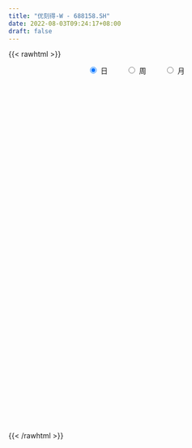 ```yaml
---
title: "优刻得-W - 688158.SH"
date: 2022-08-03T09:24:17+08:00
draft: false
---
```

{{< rawhtml >}}
    <div style="text-align: center">
        <label style="padding: 1rem;"><input style="margin-right: .5rem" type="radio" name="period" value="D" checked onclick="period_change(this)">日</label>
        <label style="padding: 1rem;"><input style="margin-right: .5rem" type="radio" name="period" value="W" onclick="period_change(this)">周</label>
        <label style="padding: 1rem;"><input style="margin-right: .5rem" type="radio" name="period" value="M" onclick="period_change(this)">月</label>
    </div>
    <div id="chart" style="height: 700px;"></div> 
    <script type="text/javascript">
        const D_v = [55345.28,44336.53,52749.94,43155.71,56198.04,32197.75,31430.84,27615.89,31956.84,15362.29,12136.3,24385.02,32187.01,29610.8,34793.42,24853.62,22930.01,25188.87,23190.37,13738.17,29276.26,20360.59,13224.72,13205.59,13525.63,13635.58,15578.7,22318.37,15537.45,21654.95,27422.57,21657.46,13973.84,8302.7,24137.06,21706.54,15773.67,14174.06,10434.82,17960.53,13231.38,20709.58,14335.96,8512.65,14158.07,8446.59,8144.56,16989.14,12775.78,6825.76,6936.76,28981.09,34217.67,16972.37,17970.43,13498.11,10108.17,13152.58,14907.92,11667.71,13610.18,14806.23,9515.02,8487.34,5488.81,23160.22,26868.82,14414.89,12689.16,27767.02,45262.67,36866.06,16501.16,12339.12,8779.3,9091.55,9432.54,7431.53,11864.89,9498.77,13259.29,5431.74,8482.38,15528.91,8167.81,6574.97,5262.39,7195.39,7292.76,4352.76,4440.51,3717.39,3323.95,5206.79,5841.08,6629.62,10040.28,8627.77,8747.58,7169.63,20066.13,21338.22,34044.32,17083.51,14507.53,12313.14,7908.82,6830.61,8081.53,9357.26,10366.91,23233.58,12383.31,11196.93,14754.83,11624.63,9256.54,13456.25,33282.2,18530.82,14638.46,12243.52,15378.71,11659.11,12690.47,18023.75,9772.69,8164.66,11039.79,28532.42,31022.84,37672.47,31513.79,21872.24,17950.72,16534.8,11136.6,12216.78,11788.68,12025.83,12745.2,14695.08,9988.24,12330.45,7620.12,12253.43,26153.78,31589.82,18440.1,14045.04,19704.37,13973.01,9311.47,8196.18,7013.47,10286.79,6786.23,23177.5,13272.05,9265.3,9224.96,5329.3,8910.42,4348.45,3393.75,9077.09,4071.89,5039.41,3487.32,5208.41,3434.77,4430.23,3631.21,3725.22,3727.97,3712.92,5675.2,4412.99,4815.71,5613.23,3265.91,4343.75,3636.63,3399.97,3475.51,7479.81,10770.2,8549.45,8856.8,7852.19,9325.6,10667.12,5232.98,5610.96,3446.76,3145.42,3520.53,3496.55,6970.41,5251.23,6589.44,3834.32,8730.9,5006.28,3663.85,5055.22,4377.82,8150.63,8345.1,5853.13,6853.87,11324.43,11625.11,18159.64,46505.58,32854.56,17547.34,16378.08,16855.27,27231.51,17969.91,36626.52,29734.36,18363.63,29144.7,27036.08,21826.19,14657.33,14477.86,17746.77,14841.65,12965.49,13317.32,12069.56,8048.45,9596.47,10128.71,11881.77,10991.67,13879.73,24946.42,12189.7,12945.68,13157.27,10121.46,9516.53,15869.66,8973.87,9661.01,9530.59,9135.83,9182.25,12606.76,26557.6,17920.41,9511.12,12927.5,17963.73,21828.47,19520.06,31715.97,42161.52,41360.62,16653.39,11675.2,11776.96,11817.83,7046.13,19050.52,8965.49,6920.14,10715.27,7528.39,9909.78,7188.65,11015.37,6452.08,12114.48,8842.92,6290.81,8176.19,22005.52,7892.21,8220.23,6577.76,6772.63,6647.36,5514.26,12430.69,8860.03,12545.62,6444.02,5348.41,3773.18,4147.52,6226.48,11178.28,6533.33,6293.8,5884.67,8628.56,7338.58,5875.89,3550.31,4591.23,3202.08,2362.15,10420.47,5504.16,7042.14,3054.83,5656.85,4243.58,4104.65,26303.61,9425.85,11333.31,7902.35,9377.12,27746.71,32320.88,44636.18,28599.45,23412.59,25773.1,34765.91,24031.5,18597.19,34486.4,21592.09,47445.18,23662.55,24489.04,36823.92,46488.91,31209.8,51190.93,40245.06,30410.27,19856.41,29266.29,17955.29,18060.83,46917.67,36464.67,28643.41,40875.86,26666.24,26498.1,22335.45,29743.0,24976.84,44598.04,61952.09,32158.55,19555.87,15248.06,22489.55,20021.72,19839.1,24923.18,24943.23,19694.17,22353.52,25858.88,21178.87,20671.81,29089.66,25740.16,111733.42,83444.66,72664.77,67804.15,80568.97,81507.85,112981.07,53852.05,52362.81,32141.14,31369.76,31732.53,35491.66,27915.64,27137.72,20047.29,18133.25,21208.45,27575.78,109555.48,172441.54,118367.94,79590.76,92939.86,92522.39,50096.72,61243.61,39630.24,48733.27,30012.05,58708.51,56589.91,80016.19,66957.59,85342.82,56380.98,76384.13,70855.71,50604.93,28907.12,33338.79,22429.04,23995.67,24612.9,25373.04,27972.94,33136.89,22379.67,27676.95,20213.97,28703.95,33325.91,27826.42,30701.16,24956.44,25772.73,20427.12,23356.62,23628.38,25475.01,25250.5,32162.48,26513.95,46194.34,45542.36,53708.39,31192.07,43403.03,36356.22,38267.44,38682.78,55917.41,58477.21,45674.68,41756.09,44546.45,25428.05,80440.15,52848.0,36500.67,42202.69,45074.61,34252.35,30680.24,31728.3,24758.3,51387.48,85744.21,181683.12,178473.45,101637.92,90032.79,74085.26,61380.08,44208.29,69514.1,63548.29,72991.92,61443.85,43526.89,47595.07,69463.57,52089.5,48569.89,37627.68,46400.61,53636.53,44894.49,33242.57,26865.04,43945.11,33452.54,29700.51,48297.52,31423.92,29198.87,19203.71,24688.77,30566.22,35607.62,101392.02,49442.51,60332.35,49317.46,37868.62,39006.88,32380.45,59276.44,42574.63,44994.98,65527.63]
const D_histogram = [0.0,-0.3484444444,-1.1604320355,-1.8335665636,-2.1919426804,-2.1907674433,-2.0320529258,-1.9333613801,-2.0562148176,-1.9558044978,-1.6798867129,-1.164200653,-0.8327659963,-0.4638142272,0.0041805718,0.2257224303,0.4172341034,0.4934174492,0.3939177765,0.374330912,0.5071137095,0.4981769378,0.4820709064,0.4982311345,0.5402906333,0.5734490274,0.4811968326,0.4621359579,0.5016594187,0.6506301575,0.7217001427,0.5688179522,0.5075611158,0.4566480252,0.5255272611,0.6659578132,0.675153611,0.6619762704,0.6224707008,0.417143808,0.2261861706,-0.1721848348,-0.5497329532,-0.6366380319,-0.4868655249,-0.3326977268,-0.2877594594,-0.0864313155,0.1132172845,0.2296134408,0.2725255012,0.5441153297,0.7208349698,0.8080396503,0.859528408,0.8795057157,0.8032901289,0.8342349348,0.8401156782,0.798069379,0.6682944387,0.4358440635,0.2740370386,0.1031005456,-0.0054819074,0.122813678,0.2528137613,0.245664947,0.1593886363,0.2682688043,-0.0403655144,-0.6065440587,-0.9214542532,-1.1074910916,-1.0422082461,-0.9066037691,-0.7383470996,-0.5925000103,-0.3317004826,-0.2338519932,-0.3461190566,-0.3453684916,-0.2755855543,-0.0902596419,0.0609741494,0.173838289,0.2276223882,0.2053001221,0.1404453467,0.1005131342,0.0946587165,0.0489897952,0.0610585533,0.0887608655,0.1054621825,0.0611837476,-0.0370028618,-0.1292850908,-0.2312414372,-0.3384949799,-0.5262759358,-0.7413612808,-0.9471939369,-1.0704605886,-1.0303283917,-1.0043227562,-0.8598866049,-0.7151171273,-0.5365309342,-0.401047544,-0.343440715,-0.1728710841,-0.0287526439,0.0989554284,0.2834860824,0.320366637,0.3966947203,0.545172843,0.8249355039,0.9674987833,0.9454665432,0.973069647,0.8124146962,0.6162764044,0.3742281082,0.2907385162,0.302686339,0.2729425443,0.2907565158,0.3820927844,0.3377157874,0.1894112853,0.0247911783,-0.1599892024,-0.2075938277,-0.1483817396,-0.0849734126,0.0270743393,0.1362313086,0.2132929919,0.2006181158,0.120418112,0.0624512065,0.1955381805,0.3114018572,0.4524446263,0.7010379871,0.7675634902,0.8474763188,0.8926450862,0.9078055491,0.6964388783,0.5676477808,0.3965155554,0.3058294051,0.1802774375,0.0658464229,-0.2227513634,-0.5378684926,-0.7325235292,-0.7485422927,-0.7323742779,-0.619267519,-0.5303294971,-0.4376573387,-0.3516106271,-0.3366054235,-0.2844604569,-0.2181421316,-0.2327115687,-0.2232954242,-0.1950011963,-0.1508079214,-0.149038349,-0.1270253122,-0.1033993337,-0.0287111084,0.0103144384,0.0568268487,0.0997205131,0.0983032261,0.0715156432,0.0377258209,0.0114432903,-0.0183547727,0.0795210988,0.2361540435,0.3576860955,0.4602422644,0.5770265767,0.7035879232,0.5868083818,0.4378017793,0.3730502384,0.2494186454,0.1618032202,0.1201314936,0.0753437221,-0.0502694335,-0.133050928,-0.2143378763,-0.2727075872,-0.2932483495,-0.2742936207,-0.2207415244,-0.2160935437,-0.2169599601,-0.0931074516,-0.0224465007,0.0182419517,0.0615822253,0.1245939345,0.2065589918,0.3434993549,0.5873458865,0.6683739115,0.6262632291,0.5479568498,0.5078938283,0.5093361721,0.4500411151,0.4728223202,0.4235218888,0.2081312877,0.1387715831,0.1234175724,0.0550066739,-0.0527710626,-0.2171054292,-0.3624683482,-0.5289755099,-0.5903112219,-0.5537251534,-0.5393824233,-0.467666288,-0.4698968613,-0.4655955709,-0.4499827627,-0.4334547283,-0.4124024837,-0.2584901625,-0.1302529915,-0.0360212181,0.0556514807,0.0354885805,0.0272538135,0.0887680663,0.1044188082,0.1489770112,0.1604770631,0.1573082378,0.0873169249,0.0771918208,0.1240898348,0.036785258,0.0038750004,0.0137943694,0.0787250376,0.0749969635,0.0531483074,0.127541727,0.2159476376,0.0578444917,-0.0379258056,-0.1150472687,-0.1506478877,-0.1803506281,-0.1807760346,-0.2811175044,-0.3137391932,-0.3110629269,-0.3578078653,-0.3486619543,-0.3507564089,-0.2881492605,-0.192080857,-0.0987831596,-0.0393293551,-0.0615511716,-0.047506647,-0.0298661648,0.1097869064,0.206024945,0.2242262113,0.2405517677,0.2357904643,0.192635618,0.163615704,0.090358636,0.0447011955,-0.0400780284,-0.0727284551,-0.0816772125,-0.0802203681,-0.0772404391,-0.102003985,-0.1496459129,-0.2215525582,-0.2622737719,-0.2245565689,-0.1385028974,-0.0774023945,-0.0196523886,0.0106788494,0.0126375325,0.0324192586,0.0590703588,0.1414639825,0.190974818,0.1791922271,0.1604720069,0.1061101798,0.0498857202,-0.0021198155,-0.0672570863,-0.1121682895,-0.194122696,-0.249245893,-0.2815413704,-0.3533537474,-0.4440883101,-0.4566749933,-0.4224084899,-0.3442926299,-0.2649774515,-0.2101624649,-0.1603346804,-0.0992868047,-0.1094851722,-0.0908030139,0.0000916982,0.0695796462,0.1301452863,0.2058977305,0.2650306128,0.2475014632,0.2843851006,0.3361993536,0.3128409391,0.2952076962,0.2105767988,0.1727871067,0.1684964626,0.2054649103,0.246742215,0.2694869055,0.2922108923,0.263286888,0.2188614995,0.1486812205,0.0625074834,0.0147184472,-0.0001584019,-0.086161912,-0.1571582181,-0.1527652264,-0.1290815604,-0.1153140366,-0.0769499956,-0.0396831187,0.0192836439,0.0580839094,0.0680379601,0.0534912924,0.0874081791,0.0967552218,0.111051679,0.0763936493,0.0299253793,0.0958469185,0.1155807773,0.156759487,0.1373876877,0.161814803,0.1590762499,-0.0574666298,-0.2216750069,-0.4173581283,-0.492009876,-0.5234191671,-0.4795748777,-0.3744522046,-0.2847182808,-0.2463372186,-0.1994740234,-0.1614217522,-0.1043536053,-0.0457785593,0.177976999,0.5097218133,0.6136311696,0.6355387088,0.5153837709,0.3438578896,0.214712015,0.1554240206,0.1062992557,0.0282251083,-0.0397147939,-0.1327504226,-0.2325068602,-0.3300782666,-0.3751024269,-0.3775940498,-0.4111481247,-0.4818971455,-0.4320296089,-0.3458438283,-0.2604077048,-0.1882611058,-0.132902495,-0.0785399922,-0.0517233064,-0.042183339,-0.0317506843,-0.0442074002,-0.0198410165,0.0129715587,0.0276303834,0.0728372085,0.0548830216,0.0236839001,-0.0289134233,-0.02700557,-0.0547910532,-0.0440849363,-0.0409844391,-0.0044295201,0.0186408002,0.0447708977,0.0260364382,-0.0013883851,-0.0966370048,-0.1819578497,-0.1821402891,-0.1827799413,-0.0919967823,-0.0384438063,0.0088377738,0.0535189026,0.1202711221,0.1626221513,0.1902791106,0.1998226605,0.2072681776,0.205516033,0.2486765409,0.2692948521,0.279194941,0.2971761509,0.242021325,0.2065454275,0.1847928475,0.1602355467,0.151435019,0.1794301373,0.2541386113,0.4072373744,0.5264872953,0.5258109097,0.4768838382,0.3743032061,0.2930338495,0.2223326116,0.1474149146,0.1021636924,0.0955150799,0.0787311298,0.0722493608,0.0475110245,-0.023219529,-0.0449878888,-0.0584365597,-0.0626415374,-0.0466496566,-0.055745018,-0.072302609,-0.0937809658,-0.1067930603,-0.1378238593,-0.1494896704,-0.1646582164,-0.1502192806,-0.1540135499,-0.1674097557,-0.1595752153,-0.139757003,-0.1373987385,-0.1094184274,-0.0232000898,0.0369798105,0.1031273739,0.1163440792,0.1241446837,0.1495567153,0.1588071721,0.1889898209,0.1919887934,0.1875655981,0.1246878655]
const D_fast = [0.0,-0.4355555556,-1.5376511554,-2.6691773245,-3.5755391114,-4.1220557352,-4.4713544491,-4.8560032484,-5.4929103903,-5.881451195,-6.0255050882,-5.8008691916,-5.6776260339,-5.4246278217,-4.9555878797,-4.6776154137,-4.3817952148,-4.1822575066,-4.1832777352,-4.1092818717,-3.8497206468,-3.7341131841,-3.6297014889,-3.4889834772,-3.3118513201,-3.1353306691,-3.1072836558,-3.010810541,-2.8458722255,-2.5342439473,-2.2827489265,-2.2934266289,-2.2277931864,-2.1645442706,-1.9642832195,-1.6573632141,-1.4793790136,-1.3270622866,-1.210950181,-1.3119911218,-1.4464022165,-1.8878194306,-2.4028007873,-2.648865374,-2.6208092481,-2.5498158818,-2.5768174793,-2.3970971642,-2.1691442431,-1.9953447266,-1.8843012909,-1.47668263,-1.1197542474,-0.8305396543,-0.5641687947,-0.324315058,-0.1997081126,0.039795427,0.25570509,0.4131761355,0.4504748049,0.3269854455,0.2336876802,0.0885263236,-0.0214266062,0.1375723988,0.3307759223,0.3850433448,0.3386141932,0.5145615622,0.1958358649,-0.5219786941,-1.0672524518,-1.5301620631,-1.7254312792,-1.8164777445,-1.8328078498,-1.8350857631,-1.657211356,-1.6178258649,-1.8166226925,-1.9022142504,-1.9013277017,-1.7385666997,-1.5720893711,-1.4157656593,-1.305075963,-1.2760731986,-1.3058166373,-1.3206205663,-1.3028103048,-1.3362317774,-1.3088983809,-1.2590058523,-1.2159389897,-1.2449214878,-1.3523588126,-1.4769623142,-1.6367290199,-1.8286063076,-2.1479562475,-2.5483819126,-2.991013053,-3.3818948518,-3.5993447529,-3.8244198064,-3.8949553063,-3.9289651105,-3.884511651,-3.8492901468,-3.8775434965,-3.7501916367,-3.6132613574,-3.4608144281,-3.2054122534,-3.0884400397,-2.9129382763,-2.6281669428,-2.1421704059,-1.7577324307,-1.543398035,-1.2725275195,-1.2300787962,-1.2721479869,-1.4206392561,-1.4314442191,-1.3438248115,-1.3053329701,-1.2148298696,-1.027970405,-0.9879184551,-1.0888701359,-1.2472924483,-1.4720701296,-1.5715732118,-1.5494565587,-1.5072915847,-1.3884752481,-1.2452604516,-1.1148755204,-1.0773958675,-1.1274913433,-1.1698454471,-0.987873928,-0.794159787,-0.5400058613,-0.1161530038,0.1422633719,0.4340452802,0.7023753191,0.9444871693,0.9072302181,0.9203510658,0.8483477293,0.8341189302,0.753636322,0.6556669131,0.311381286,-0.1382029664,-0.5159888853,-0.719143222,-0.8860687767,-0.9277788976,-0.9714232498,-0.9881654261,-0.9900213714,-1.0591675237,-1.0781376712,-1.0663548788,-1.1391022082,-1.1855099196,-1.2059659908,-1.1994746962,-1.2349647111,-1.2447080023,-1.2469318573,-1.1794214091,-1.1378172527,-1.0770981302,-1.0092743375,-0.9861158181,-0.9950244901,-1.0193828572,-1.0428045652,-1.0771913214,-0.9594351752,-0.7437637197,-0.5328101437,-0.3151934088,-0.0541524522,0.248305875,0.2782284291,0.2386722714,0.2671832901,0.2059063584,0.1587417383,0.1471028851,0.1211510442,-0.0170294699,-0.1330736964,-0.2679451137,-0.3944917215,-0.4883445712,-0.5379632475,-0.5395965324,-0.5889719375,-0.644078344,-0.5435026984,-0.4784533727,-0.4332044323,-0.3744686023,-0.2803084096,-0.1467036043,0.0761115976,0.4667946008,0.7149161036,0.8293712285,0.8880540617,0.9749644972,1.1037408841,1.1569561059,1.297942891,1.3545229318,1.1911651526,1.1564983439,1.1719987262,1.1173394961,0.996368994,0.7777582701,0.541778264,0.2430272249,0.0341137074,-0.0677315124,-0.1882343882,-0.2334348249,-0.3531396135,-0.4652372158,-0.5621200984,-0.6539557459,-0.7360041223,-0.6467143417,-0.5510404185,-0.4658139498,-0.3602283808,-0.3715191358,-0.3729404494,-0.28923418,-0.2474787361,-0.1656762803,-0.1140569627,-0.0778987285,-0.1260608102,-0.116887959,-0.0389674863,-0.1170757486,-0.1490172562,-0.1356492947,-0.0510373672,-0.0360162004,-0.0445777797,0.0617010716,0.2040938916,0.0604518687,-0.04479988,-0.1506831603,-0.2239457512,-0.2987361487,-0.3443555638,-0.5149764097,-0.6260328968,-0.7011223623,-0.837319267,-0.9153388445,-1.0051224013,-1.0145525681,-0.9665043789,-0.8979024713,-0.8482810056,-0.885890615,-0.8837227521,-0.8735488111,-0.7064490133,-0.5587047385,-0.4844469194,-0.407983421,-0.3537971083,-0.3487930502,-0.3369090382,-0.3875764472,-0.4220585888,-0.5168573197,-0.5676898603,-0.5970579208,-0.6156561684,-0.6319863492,-0.6822508914,-0.7673042975,-0.8945990823,-1.000888739,-1.0193106782,-0.967882731,-0.9261328268,-0.873295918,-0.8402949676,-0.8351769015,-0.8072903607,-0.7658716709,-0.6481120515,-0.5508575115,-0.5178420456,-0.4964442641,-0.5242785462,-0.5680315758,-0.6205670654,-0.7025186078,-0.7754718834,-0.9059569638,-1.0233916341,-1.1260724541,-1.2862232679,-1.4879799082,-1.6147353397,-1.6860709587,-1.6940282562,-1.6809574408,-1.6786830704,-1.668938956,-1.6327127814,-1.670282442,-1.6743010372,-1.5833834005,-1.4965005409,-1.4033985793,-1.2761717024,-1.150781167,-1.1064349507,-0.9984550383,-0.8625909468,-0.8077391265,-0.7515704454,-0.7835571431,-0.7781500585,-0.740316587,-0.6519819117,-0.5490190532,-0.4589026364,-0.3631259265,-0.3262282087,-0.3159382223,-0.3489481963,-0.4194950626,-0.463604487,-0.4785209364,-0.5860649247,-0.6963507852,-0.7301491001,-0.7387358242,-0.7537968096,-0.7346702675,-0.7073241702,-0.6435364966,-0.5902152538,-0.5632517131,-0.5644255577,-0.5086566262,-0.4751207781,-0.4330614011,-0.4486210185,-0.4876079436,-0.3977246748,-0.3490956217,-0.2687270402,-0.2537519176,-0.1888711016,-0.1518405922,-0.3827501294,-0.6023772582,-0.9023999117,-1.1000541284,-1.2623182113,-1.3383676413,-1.3268580194,-1.3083036658,-1.3315069082,-1.3345122189,-1.3368153857,-1.3058356402,-1.258705234,-0.9904554259,-0.5312801583,-0.2739630095,-0.0931707931,-0.0844797884,-0.1700411973,-0.2455090681,-0.2659410573,-0.2884910083,-0.3595088787,-0.4373774793,-0.5636007137,-0.7214838664,-0.9015748394,-1.0403746064,-1.1372647417,-1.2736058478,-1.4648291549,-1.5229690206,-1.5232441971,-1.5029099998,-1.4778286772,-1.4556956902,-1.4209681854,-1.4070823262,-1.4080881936,-1.4055932099,-1.4291017759,-1.4096956464,-1.3736401814,-1.3520737609,-1.2886576336,-1.2928910651,-1.3181692116,-1.3779948909,-1.38283843,-1.4243216766,-1.4246367937,-1.4317824063,-1.3963348674,-1.3686043469,-1.331281525,-1.343506875,-1.3712787946,-1.4906866655,-1.6214969728,-1.6672144844,-1.713549122,-1.6457651585,-1.6018231341,-1.5523321106,-1.4942712561,-1.3974512561,-1.3144446891,-1.2392179521,-1.1797187371,-1.1204561756,-1.070829312,-0.9654996689,-0.8775576446,-0.7978588205,-0.7055835729,-0.7002330675,-0.6840726081,-0.6596269763,-0.6441253904,-0.6150671634,-0.5422145107,-0.4039713838,-0.1490632772,0.1018084676,0.2325848093,0.3028786975,0.2938738668,0.2858629726,0.2707448876,0.2326809192,0.2129706201,0.2302007776,0.23309961,0.2446801812,0.231819601,0.1552841652,0.1222688333,0.0942110224,0.0743456604,0.0786751271,0.0556435112,0.0210102678,-0.0239133304,-0.06362369,-0.1291104538,-0.1781486825,-0.2344817826,-0.2575976669,-0.2998953237,-0.3551439685,-0.3872032318,-0.4023242703,-0.4343156905,-0.4336899862,-0.353271671,-0.2838468182,-0.1919174113,-0.1496146861,-0.1107779107,-0.0479767002,0.0009755496,0.0784056535,0.1294018244,0.1718700287,0.1401642625]
const D_slow = [0.0,-0.0871111111,-0.37721912,-0.8356107609,-1.383596431,-1.9312882918,-2.4393015233,-2.9226418683,-3.4366955727,-3.9256466972,-4.3456183754,-4.6366685386,-4.8448600377,-4.9608135945,-4.9597684515,-4.9033378439,-4.7990293181,-4.6756749558,-4.5771955117,-4.4836127837,-4.3568343563,-4.2322901219,-4.1117723953,-3.9872146117,-3.8521419533,-3.7087796965,-3.5884804884,-3.4729464989,-3.3475316442,-3.1848741048,-3.0044490691,-2.8622445811,-2.7353543022,-2.6211922959,-2.4898104806,-2.3233210273,-2.1545326245,-1.989038557,-1.8334208818,-1.7291349298,-1.6725883871,-1.7156345958,-1.8530678341,-2.0122273421,-2.1339437233,-2.217118155,-2.2890580198,-2.3106658487,-2.2823615276,-2.2249581674,-2.1568267921,-2.0207979597,-1.8405892172,-1.6385793046,-1.4236972026,-1.2038207737,-1.0029982415,-0.7944395078,-0.5844105882,-0.3848932435,-0.2178196338,-0.108858618,-0.0403493583,-0.0145742219,-0.0159446988,0.0147587207,0.077962161,0.1393783978,0.1792255569,0.2462927579,0.2362013793,0.0845653647,-0.1457981986,-0.4226709715,-0.6832230331,-0.9098739753,-1.0944607502,-1.2425857528,-1.3255108734,-1.3839738717,-1.4705036359,-1.5568457588,-1.6257421474,-1.6483070578,-1.6330635205,-1.5896039483,-1.5326983512,-1.4813733207,-1.446261984,-1.4211337005,-1.3974690213,-1.3852215726,-1.3699569342,-1.3477667178,-1.3214011722,-1.3061052353,-1.3153559508,-1.3476772235,-1.4054875828,-1.4901113277,-1.6216803117,-1.8070206319,-2.0438191161,-2.3114342632,-2.5690163612,-2.8200970502,-3.0350687014,-3.2138479833,-3.3479807168,-3.4482426028,-3.5341027815,-3.5773205526,-3.5845087135,-3.5597698564,-3.4888983358,-3.4088066766,-3.3096329965,-3.1733397858,-2.9671059098,-2.725231214,-2.4888645782,-2.2455971665,-2.0424934924,-1.8884243913,-1.7948673643,-1.7221827352,-1.6465111505,-1.5782755144,-1.5055863855,-1.4100631894,-1.3256342425,-1.2782814212,-1.2720836266,-1.3120809272,-1.3639793841,-1.401074819,-1.4223181722,-1.4155495874,-1.3814917602,-1.3281685122,-1.2780139833,-1.2479094553,-1.2322966536,-1.1834121085,-1.1055616442,-0.9924504876,-0.8171909909,-0.6253001183,-0.4134310386,-0.1902697671,0.0366816202,0.2107913398,0.352703285,0.4518321738,0.5282895251,0.5733588845,0.5898204902,0.5341326494,0.3996655262,0.2165346439,0.0293990707,-0.1536944988,-0.3085113785,-0.4410937528,-0.5505080875,-0.6384107442,-0.7225621001,-0.7936772143,-0.8482127472,-0.9063906394,-0.9622144955,-1.0109647945,-1.0486667749,-1.0859263621,-1.1176826902,-1.1435325236,-1.1507103007,-1.1481316911,-1.1339249789,-1.1089948506,-1.0844190441,-1.0665401333,-1.0571086781,-1.0542478555,-1.0588365487,-1.038956274,-0.9799177631,-0.8904962392,-0.7754356732,-0.631179029,-0.4552820482,-0.3085799527,-0.1991295079,-0.1058669483,-0.043512287,-0.0030614819,0.0269713915,0.045807322,0.0332399636,-0.0000227684,-0.0536072374,-0.1217841342,-0.1950962216,-0.2636696268,-0.3188550079,-0.3728783938,-0.4271183839,-0.4503952468,-0.456006872,-0.451446384,-0.4360508277,-0.4049023441,-0.3532625961,-0.2673877574,-0.1205512858,0.0465421921,0.2031079994,0.3400972118,0.4670706689,0.594404712,0.7069149907,0.8251205708,0.931001043,0.9830338649,1.0177267607,1.0485811538,1.0623328223,1.0491400566,0.9948636993,0.9042466123,0.7720027348,0.6244249293,0.485993641,0.3511480351,0.2342314631,0.1167572478,0.0003583551,-0.1121373356,-0.2205010177,-0.3236016386,-0.3882241792,-0.4207874271,-0.4297927316,-0.4158798615,-0.4070077163,-0.4001942629,-0.3780022463,-0.3518975443,-0.3146532915,-0.2745340257,-0.2352069663,-0.2133777351,-0.1940797799,-0.1630573212,-0.1538610067,-0.1528922566,-0.1494436642,-0.1297624048,-0.1110131639,-0.0977260871,-0.0658406553,-0.0118537459,0.002607377,-0.0068740744,-0.0356358916,-0.0732978635,-0.1183855205,-0.1635795292,-0.2338589053,-0.3122937036,-0.3900594353,-0.4795114017,-0.5666768902,-0.6543659925,-0.7264033076,-0.7744235218,-0.7991193117,-0.8089516505,-0.8243394434,-0.8362161052,-0.8436826463,-0.8162359197,-0.7647296835,-0.7086731307,-0.6485351887,-0.5895875727,-0.5414286682,-0.5005247422,-0.4779350832,-0.4667597843,-0.4767792914,-0.4949614052,-0.5153807083,-0.5354358003,-0.5547459101,-0.5802469064,-0.6176583846,-0.6730465241,-0.7386149671,-0.7947541093,-0.8293798337,-0.8487304323,-0.8536435294,-0.8509738171,-0.847814434,-0.8397096193,-0.8249420296,-0.789576034,-0.7418323295,-0.6970342727,-0.656916271,-0.630388726,-0.617917296,-0.6184472499,-0.6352615215,-0.6633035938,-0.7118342678,-0.7741457411,-0.8445310837,-0.9328695205,-1.0438915981,-1.1580603464,-1.2636624689,-1.3497356263,-1.4159799892,-1.4685206054,-1.5086042756,-1.5334259767,-1.5607972698,-1.5834980233,-1.5834750987,-1.5660801871,-1.5335438656,-1.4820694329,-1.4158117798,-1.353936414,-1.2828401388,-1.1987903004,-1.1205800656,-1.0467781416,-0.9941339419,-0.9509371652,-0.9088130496,-0.857446822,-0.7957612682,-0.7283895419,-0.6553368188,-0.5895150968,-0.5347997219,-0.4976294168,-0.4820025459,-0.4783229341,-0.4783625346,-0.4999030126,-0.5391925671,-0.5773838737,-0.6096542638,-0.638482773,-0.6577202719,-0.6676410515,-0.6628201406,-0.6482991632,-0.6312896732,-0.6179168501,-0.5960648053,-0.5718759999,-0.5441130801,-0.5250146678,-0.517533323,-0.4935715933,-0.464676399,-0.4254865272,-0.3911396053,-0.3506859046,-0.3109168421,-0.3252834996,-0.3807022513,-0.4850417834,-0.6080442524,-0.7388990442,-0.8587927636,-0.9524058147,-1.023585385,-1.0851696896,-1.1350381955,-1.1753936335,-1.2014820348,-1.2129266747,-1.1684324249,-1.0410019716,-0.8875941792,-0.728709502,-0.5998635593,-0.5138990869,-0.4602210831,-0.421365078,-0.394790264,-0.3877339869,-0.3976626854,-0.4308502911,-0.4889770061,-0.5714965728,-0.6652721795,-0.7596706919,-0.8624577231,-0.9829320095,-1.0909394117,-1.1774003688,-1.242502295,-1.2895675714,-1.3227931952,-1.3424281932,-1.3553590198,-1.3659048546,-1.3738425256,-1.3848943757,-1.3898546298,-1.3866117401,-1.3797041443,-1.3614948422,-1.3477740867,-1.3418531117,-1.3490814675,-1.35583286,-1.3695306233,-1.3805518574,-1.3907979672,-1.3919053472,-1.3872451472,-1.3760524227,-1.3695433132,-1.3698904095,-1.3940496607,-1.4395391231,-1.4850741954,-1.5307691807,-1.5537683763,-1.5633793278,-1.5611698844,-1.5477901587,-1.5177223782,-1.4770668404,-1.4294970627,-1.3795413976,-1.3277243532,-1.276345345,-1.2141762097,-1.1468524967,-1.0770537615,-1.0027597237,-0.9422543925,-0.8906180356,-0.8444198237,-0.8043609371,-0.7665021823,-0.721644648,-0.6581099952,-0.5563006516,-0.4246788278,-0.2932261003,-0.1740051408,-0.0804293393,-0.0071708769,0.048412276,0.0852660047,0.1108069278,0.1346856977,0.1543684802,0.1724308204,0.1843085765,0.1785036942,0.1672567221,0.1526475821,0.1369871978,0.1253247836,0.1113885291,0.0933128769,0.0698676354,0.0431693703,0.0087134055,-0.0286590121,-0.0698235662,-0.1073783863,-0.1458817738,-0.1877342127,-0.2276280165,-0.2625672673,-0.2969169519,-0.3242715588,-0.3300715812,-0.3208266286,-0.2950447851,-0.2659587653,-0.2349225944,-0.1975334156,-0.1578316226,-0.1105841673,-0.062586969,-0.0156955694,0.0154763969]
const D_data = [['2020-07-14', 87.8, 84.46, 81.24, 88.68],['2020-07-15', 84.2, 79.0, 78.59, 84.69],['2020-07-16', 79.0, 69.4, 67.02, 79.69],['2020-07-17', 69.7, 65.82, 65.0, 70.48],['2020-07-20', 66.0, 65.19, 61.0, 66.5],['2020-07-21', 64.5, 66.73, 64.0, 67.78],['2020-07-22', 66.22, 67.13, 65.0, 68.35],['2020-07-23', 66.77, 65.1, 63.37, 67.66],['2020-07-24', 64.0, 60.2, 60.11, 64.38],['2020-07-27', 60.65, 60.8, 59.47, 61.36],['2020-07-28', 61.3, 61.97, 61.01, 62.27],['2020-07-29', 62.0, 65.34, 62.0, 65.67],['2020-07-30', 64.6, 63.85, 62.55, 64.6],['2020-07-31', 63.54, 65.0, 63.21, 66.5],['2020-08-03', 65.49, 67.62, 65.49, 67.69],['2020-08-04', 67.71, 65.79, 65.26, 67.88],['2020-08-05', 67.38, 66.1, 65.0, 67.49],['2020-08-06', 65.32, 65.07, 63.45, 65.98],['2020-08-07', 64.71, 62.5, 61.55, 65.0],['2020-08-10', 62.0, 62.84, 61.5, 63.39],['2020-08-11', 63.0, 64.78, 62.25, 66.46],['2020-08-12', 65.11, 63.13, 61.63, 65.11],['2020-08-13', 63.7, 62.77, 62.19, 63.95],['2020-08-14', 62.11, 62.99, 61.62, 63.09],['2020-08-17', 63.5, 63.33, 62.11, 63.89],['2020-08-18', 63.51, 63.33, 63.0, 64.48],['2020-08-19', 63.5, 61.5, 61.46, 64.0],['2020-08-20', 61.05, 61.99, 61.05, 64.18],['2020-08-21', 62.36, 62.68, 61.89, 63.29],['2020-08-24', 62.92, 64.56, 61.38, 64.98],['2020-08-25', 64.79, 64.29, 64.01, 67.6],['2020-08-26', 64.77, 61.36, 61.23, 65.01],['2020-08-27', 61.92, 61.96, 60.01, 62.6],['2020-08-28', 61.5, 61.79, 61.0, 62.35],['2020-08-31', 63.0, 63.37, 63.0, 66.38],['2020-09-01', 63.25, 64.97, 62.5, 66.2],['2020-09-02', 65.6, 63.95, 63.5, 65.6],['2020-09-03', 64.46, 63.9, 63.25, 65.75],['2020-09-04', 63.0, 63.67, 62.51, 64.5],['2020-09-07', 63.67, 61.09, 60.5, 64.35],['2020-09-08', 60.11, 60.21, 59.59, 61.29],['2020-09-09', 59.78, 55.79, 55.68, 59.78],['2020-09-10', 56.95, 53.4, 53.4, 56.95],['2020-09-11', 53.42, 55.03, 53.09, 55.03],['2020-09-14', 57.02, 57.42, 56.0, 58.48],['2020-09-15', 57.17, 57.66, 56.64, 57.9],['2020-09-16', 57.3, 56.26, 56.1, 57.55],['2020-09-17', 56.82, 58.41, 55.68, 59.2],['2020-09-18', 58.47, 59.16, 57.71, 59.75],['2020-09-21', 59.0, 58.79, 58.08, 59.49],['2020-09-22', 58.11, 58.19, 57.72, 59.2],['2020-09-23', 58.87, 61.94, 58.33, 62.47],['2020-09-24', 61.59, 62.2, 61.0, 64.36],['2020-09-25', 62.91, 62.16, 62.16, 63.6],['2020-09-28', 62.88, 62.54, 59.76, 63.95],['2020-09-29', 62.84, 62.85, 62.58, 63.98],['2020-09-30', 62.86, 62.01, 61.82, 63.48],['2020-10-09', 63.42, 63.76, 63.1, 64.98],['2020-10-12', 63.88, 64.12, 63.4, 65.0],['2020-10-13', 64.18, 64.01, 63.43, 64.63],['2020-10-14', 64.02, 62.99, 62.37, 64.3],['2020-10-15', 63.3, 61.14, 61.0, 63.3],['2020-10-16', 61.28, 61.23, 60.01, 61.8],['2020-10-19', 61.68, 60.36, 60.09, 61.78],['2020-10-20', 60.1, 60.42, 59.18, 60.43],['2020-10-21', 61.0, 63.49, 60.39, 63.5],['2020-10-22', 63.55, 64.37, 62.6, 65.39],['2020-10-23', 64.65, 63.2, 63.11, 65.48],['2020-10-26', 63.79, 62.14, 61.56, 63.79],['2020-10-27', 61.98, 64.85, 61.0, 66.38],['2020-10-28', 66.0, 59.2, 59.12, 67.99],['2020-10-29', 57.0, 53.36, 52.88, 57.0],['2020-10-30', 53.7, 53.5, 53.01, 55.18],['2020-11-02', 54.81, 52.9, 50.88, 54.81],['2020-11-03', 53.18, 54.78, 53.1, 54.88],['2020-11-04', 55.09, 55.31, 54.0, 55.89],['2020-11-05', 56.8, 55.74, 54.79, 56.8],['2020-11-06', 55.7, 55.61, 54.5, 55.97],['2020-11-09', 56.34, 57.6, 55.6, 57.95],['2020-11-10', 57.76, 56.11, 56.0, 58.63],['2020-11-11', 55.93, 53.0, 52.8, 56.54],['2020-11-12', 53.68, 53.62, 53.2, 54.36],['2020-11-13', 53.8, 54.2, 52.52, 54.35],['2020-11-16', 61.17, 55.96, 55.31, 61.17],['2020-11-17', 56.66, 56.2, 55.01, 56.85],['2020-11-18', 56.0, 56.3, 55.48, 56.93],['2020-11-19', 56.4, 55.95, 55.8, 56.82],['2020-11-20', 55.8, 55.04, 54.4, 56.2],['2020-11-23', 54.36, 54.2, 53.66, 54.68],['2020-11-24', 54.2, 54.12, 53.82, 55.24],['2020-11-25', 54.08, 54.3, 53.99, 54.72],['2020-11-26', 53.81, 53.52, 53.38, 54.56],['2020-11-27', 53.52, 54.0, 53.28, 54.08],['2020-11-30', 54.7, 54.17, 53.74, 55.28],['2020-12-01', 54.34, 54.04, 53.74, 54.68],['2020-12-02', 54.08, 53.08, 53.01, 54.44],['2020-12-03', 53.08, 51.84, 51.69, 53.25],['2020-12-04', 51.8, 51.14, 50.86, 52.09],['2020-12-07', 51.6, 50.15, 49.95, 51.76],['2020-12-08', 50.0, 49.08, 49.03, 50.36],['2020-12-09', 49.0, 46.7, 46.65, 49.48],['2020-12-10', 46.7, 44.51, 43.94, 46.86],['2020-12-11', 44.51, 42.53, 41.0, 44.6],['2020-12-14', 42.13, 41.55, 41.2, 42.7],['2020-12-15', 41.9, 42.18, 41.2, 42.8],['2020-12-16', 42.18, 40.98, 40.69, 42.55],['2020-12-17', 40.52, 41.76, 40.34, 41.76],['2020-12-18', 42.29, 41.47, 41.08, 42.5],['2020-12-21', 41.24, 41.8, 40.69, 41.95],['2020-12-22', 41.9, 41.25, 40.96, 42.5],['2020-12-23', 41.29, 40.0, 39.79, 41.38],['2020-12-24', 40.0, 41.32, 39.8, 43.3],['2020-12-25', 41.32, 41.25, 40.43, 42.27],['2020-12-28', 39.84, 41.3, 39.84, 42.66],['2020-12-29', 41.11, 42.51, 40.74, 43.53],['2020-12-30', 42.58, 41.01, 41.0, 42.58],['2020-12-31', 41.29, 41.62, 40.9, 42.38],['2021-01-04', 41.61, 43.05, 41.05, 43.25],['2021-01-05', 43.39, 45.97, 43.3, 46.87],['2021-01-06', 45.51, 45.71, 45.01, 47.3],['2021-01-07', 45.71, 44.37, 43.61, 46.19],['2021-01-08', 44.01, 45.44, 43.1, 46.18],['2021-01-11', 45.38, 43.13, 42.6, 45.66],['2021-01-12', 43.13, 42.01, 41.66, 43.13],['2021-01-13', 41.69, 40.38, 39.9, 42.01],['2021-01-14', 39.0, 41.5, 39.0, 43.87],['2021-01-15', 41.51, 42.5, 41.51, 42.78],['2021-01-18', 42.18, 41.93, 41.32, 42.77],['2021-01-19', 42.48, 42.5, 42.02, 43.3],['2021-01-20', 43.0, 43.78, 42.18, 45.0],['2021-01-21', 44.0, 42.3, 42.01, 44.7],['2021-01-22', 42.27, 40.5, 40.0, 42.27],['2021-01-25', 40.5, 39.35, 39.1, 40.9],['2021-01-26', 39.71, 37.91, 37.66, 39.82],['2021-01-27', 38.01, 38.66, 37.37, 38.68],['2021-01-28', 38.64, 39.69, 38.05, 40.8],['2021-01-29', 39.76, 39.78, 39.51, 40.63],['2021-02-01', 39.78, 40.64, 39.0, 40.78],['2021-02-02', 40.94, 41.07, 39.86, 41.72],['2021-02-03', 41.49, 41.12, 40.75, 41.96],['2021-02-04', 40.89, 40.15, 39.39, 41.3],['2021-02-05', 39.02, 39.0, 38.49, 40.4],['2021-02-08', 38.82, 38.8, 38.57, 39.84],['2021-02-09', 38.87, 41.33, 38.6, 42.5],['2021-02-10', 41.81, 41.83, 40.8, 42.29],['2021-02-18', 42.3, 43.0, 42.2, 43.85],['2021-02-19', 42.81, 45.74, 42.8, 45.89],['2021-02-22', 45.7, 44.8, 44.25, 46.58],['2021-02-23', 44.57, 45.94, 44.28, 46.79],['2021-02-24', 46.0, 46.5, 45.72, 47.77],['2021-02-25', 47.0, 47.0, 46.71, 48.39],['2021-02-26', 46.36, 44.29, 44.27, 47.3],['2021-03-01', 44.53, 44.95, 43.7, 45.8],['2021-03-02', 45.95, 44.05, 43.23, 45.95],['2021-03-03', 43.85, 44.7, 43.49, 44.8],['2021-03-04', 44.71, 43.95, 43.59, 45.7],['2021-03-05', 43.03, 43.62, 43.03, 45.1],['2021-03-08', 43.0, 40.36, 39.88, 43.3],['2021-03-09', 39.99, 38.15, 37.75, 40.09],['2021-03-10', 38.75, 37.81, 37.0, 38.98],['2021-03-11', 38.04, 38.9, 37.4, 39.34],['2021-03-12', 38.9, 38.7, 38.45, 39.15],['2021-03-15', 38.43, 39.69, 38.07, 40.53],['2021-03-16', 39.97, 39.42, 39.33, 40.05],['2021-03-17', 39.89, 39.5, 39.12, 39.89],['2021-03-18', 39.26, 39.5, 38.5, 39.8],['2021-03-19', 38.95, 38.51, 38.02, 39.33],['2021-03-22', 38.54, 38.8, 37.98, 38.91],['2021-03-23', 38.75, 38.98, 38.43, 39.08],['2021-03-24', 38.1, 37.8, 37.55, 38.49],['2021-03-25', 37.5, 37.77, 37.3, 37.89],['2021-03-26', 37.62, 37.8, 37.4, 37.96],['2021-03-29', 37.8, 37.91, 37.59, 38.5],['2021-03-30', 37.93, 37.23, 37.0, 38.1],['2021-03-31', 37.49, 37.28, 37.06, 38.17],['2021-04-01', 37.25, 37.17, 36.85, 37.34],['2021-04-02', 37.2, 37.86, 37.0, 38.1],['2021-04-06', 38.0, 37.55, 37.4, 38.3],['2021-04-07', 37.66, 37.74, 37.3, 38.61],['2021-04-08', 37.82, 37.84, 37.51, 38.4],['2021-04-09', 38.38, 37.32, 37.3, 38.38],['2021-04-12', 37.32, 36.84, 36.52, 37.58],['2021-04-13', 36.71, 36.48, 36.46, 37.28],['2021-04-14', 36.77, 36.28, 36.08, 36.77],['2021-04-15', 36.49, 35.93, 35.84, 36.5],['2021-04-16', 36.04, 37.59, 35.88, 37.59],['2021-04-19', 37.61, 39.0, 37.61, 39.09],['2021-04-20', 39.34, 39.42, 38.65, 39.98],['2021-04-21', 39.54, 40.0, 38.77, 40.12],['2021-04-22', 40.01, 41.09, 39.98, 41.44],['2021-04-23', 40.68, 42.31, 40.68, 42.64],['2021-04-26', 42.4, 39.75, 39.6, 42.7],['2021-04-27', 40.01, 39.0, 38.6, 40.11],['2021-04-28', 38.65, 39.78, 38.36, 39.83],['2021-04-29', 39.55, 38.77, 38.71, 40.24],['2021-04-30', 38.78, 38.81, 38.39, 39.61],['2021-05-06', 38.83, 39.15, 38.82, 39.6],['2021-05-07', 39.0, 38.96, 38.8, 39.8],['2021-05-10', 39.02, 37.5, 37.31, 39.51],['2021-05-11', 37.0, 37.4, 36.9, 38.39],['2021-05-12', 36.87, 36.83, 36.2, 37.5],['2021-05-13', 36.5, 36.53, 36.5, 37.33],['2021-05-14', 36.69, 36.54, 36.44, 37.86],['2021-05-17', 36.71, 36.77, 36.42, 37.04],['2021-05-18', 36.85, 37.16, 36.61, 37.4],['2021-05-19', 37.01, 36.48, 36.27, 37.1],['2021-05-20', 36.41, 36.19, 36.16, 36.83],['2021-05-21', 36.45, 37.9, 36.1, 38.22],['2021-05-24', 37.62, 37.65, 36.81, 37.85],['2021-05-25', 37.7, 37.51, 36.95, 37.7],['2021-05-26', 37.49, 37.74, 37.15, 38.38],['2021-05-27', 37.74, 38.29, 37.53, 39.2],['2021-05-28', 38.26, 39.0, 38.11, 39.65],['2021-05-31', 39.01, 40.46, 39.01, 40.8],['2021-06-01', 40.51, 43.18, 40.05, 44.44],['2021-06-02', 42.06, 42.52, 42.06, 44.33],['2021-06-03', 42.14, 41.62, 41.5, 43.39],['2021-06-04', 41.42, 41.35, 40.65, 42.67],['2021-06-07', 41.73, 41.99, 41.15, 42.44],['2021-06-08', 42.0, 42.89, 41.4, 43.5],['2021-06-09', 42.89, 42.45, 42.37, 43.05],['2021-06-10', 42.8, 43.86, 42.02, 44.39],['2021-06-11', 43.4, 43.37, 42.8, 44.05],['2021-06-15', 42.8, 40.96, 40.38, 43.18],['2021-06-16', 41.27, 42.3, 41.27, 44.57],['2021-06-17', 42.35, 43.0, 41.47, 43.3],['2021-06-18', 43.42, 42.33, 41.8, 44.8],['2021-06-21', 42.0, 41.51, 41.21, 42.2],['2021-06-22', 41.52, 40.1, 40.0, 41.88],['2021-06-23', 40.2, 39.4, 39.14, 40.2],['2021-06-24', 39.4, 38.05, 38.01, 39.66],['2021-06-25', 38.08, 38.4, 37.51, 38.48],['2021-06-28', 38.41, 39.18, 37.58, 39.3],['2021-06-29', 39.4, 38.66, 38.54, 39.4],['2021-06-30', 38.55, 39.25, 38.55, 39.58],['2021-07-01', 39.0, 38.16, 38.08, 39.21],['2021-07-02', 38.26, 37.88, 37.55, 38.37],['2021-07-05', 37.5, 37.7, 36.66, 37.84],['2021-07-06', 37.88, 37.42, 36.99, 38.51],['2021-07-07', 37.2, 37.2, 36.6, 37.59],['2021-07-08', 37.45, 39.02, 36.81, 39.79],['2021-07-09', 38.37, 39.25, 38.37, 39.77],['2021-07-12', 39.97, 39.3, 39.22, 40.68],['2021-07-13', 40.0, 39.72, 38.82, 40.88],['2021-07-14', 39.69, 38.49, 38.49, 39.99],['2021-07-15', 38.4, 38.53, 37.66, 39.0],['2021-07-16', 38.42, 39.54, 38.42, 40.4],['2021-07-19', 39.59, 39.2, 38.93, 40.0],['2021-07-20', 39.49, 39.78, 39.21, 40.49],['2021-07-21', 39.86, 39.6, 39.3, 40.39],['2021-07-22', 40.0, 39.53, 39.09, 40.0],['2021-07-23', 39.59, 38.56, 38.23, 39.88],['2021-07-26', 38.23, 39.13, 38.1, 39.62],['2021-07-27', 39.4, 40.0, 38.59, 41.3],['2021-07-28', 40.6, 38.25, 38.18, 40.99],['2021-07-29', 39.0, 38.6, 38.28, 39.35],['2021-07-30', 38.6, 39.06, 37.6, 39.56],['2021-08-02', 38.96, 39.97, 38.73, 40.58],['2021-08-03', 39.69, 39.32, 39.05, 40.91],['2021-08-04', 39.11, 39.06, 38.68, 39.9],['2021-08-05', 39.06, 40.47, 38.36, 40.65],['2021-08-06', 40.6, 41.22, 40.16, 43.65],['2021-08-09', 38.88, 38.05, 37.2, 38.99],['2021-08-10', 38.02, 38.15, 37.43, 38.47],['2021-08-11', 37.95, 37.85, 37.69, 38.43],['2021-08-12', 37.84, 37.95, 37.72, 38.37],['2021-08-13', 38.1, 37.7, 37.35, 38.27],['2021-08-16', 37.88, 37.82, 37.61, 38.07],['2021-08-17', 37.6, 36.08, 35.88, 37.83],['2021-08-18', 36.08, 36.29, 36.0, 36.45],['2021-08-19', 36.17, 36.35, 36.05, 36.64],['2021-08-20', 36.35, 35.28, 35.09, 36.35],['2021-08-23', 35.2, 35.52, 35.2, 35.99],['2021-08-24', 35.05, 35.03, 34.98, 35.72],['2021-08-25', 35.1, 35.65, 35.03, 35.8],['2021-08-26', 35.85, 36.2, 35.39, 37.15],['2021-08-27', 36.01, 36.45, 35.69, 36.85],['2021-08-30', 37.0, 36.27, 36.06, 38.1],['2021-08-31', 36.27, 35.19, 35.02, 36.46],['2021-09-01', 35.32, 35.46, 35.16, 35.87],['2021-09-02', 35.56, 35.44, 35.38, 36.18],['2021-09-03', 35.44, 37.31, 35.44, 38.51],['2021-09-06', 37.3, 37.42, 36.76, 37.55],['2021-09-07', 37.13, 36.82, 36.71, 37.24],['2021-09-08', 36.82, 36.98, 36.72, 37.23],['2021-09-09', 37.3, 36.85, 36.7, 37.3],['2021-09-10', 36.85, 36.33, 36.28, 37.1],['2021-09-13', 36.01, 36.38, 36.01, 36.68],['2021-09-14', 36.38, 35.58, 35.52, 36.78],['2021-09-15', 35.7, 35.59, 35.11, 36.15],['2021-09-16', 35.4, 34.68, 34.62, 35.9],['2021-09-17', 34.75, 34.9, 34.61, 35.17],['2021-09-22', 34.62, 34.95, 34.62, 35.44],['2021-09-23', 35.31, 34.92, 34.86, 35.34],['2021-09-24', 34.9, 34.81, 34.59, 35.18],['2021-09-27', 34.81, 34.25, 33.84, 35.02],['2021-09-28', 33.8, 33.58, 33.44, 34.4],['2021-09-29', 33.38, 32.71, 32.67, 33.84],['2021-09-30', 32.73, 32.5, 32.28, 33.1],['2021-10-08', 32.8, 33.17, 32.58, 33.5],['2021-10-11', 33.12, 33.85, 33.02, 34.27],['2021-10-12', 34.1, 33.73, 33.7, 34.19],['2021-10-13', 33.71, 33.85, 33.0, 34.16],['2021-10-14', 33.55, 33.62, 33.27, 33.99],['2021-10-15', 33.9, 33.24, 33.12, 34.18],['2021-10-18', 33.52, 33.42, 32.65, 33.65],['2021-10-19', 33.84, 33.55, 33.37, 33.84],['2021-10-20', 34.0, 34.51, 33.45, 34.84],['2021-10-21', 34.18, 34.48, 34.1, 34.74],['2021-10-22', 34.48, 33.86, 33.7, 34.93],['2021-10-25', 33.68, 33.73, 33.1, 34.0],['2021-10-26', 33.73, 33.1, 32.99, 34.09],['2021-10-27', 33.5, 32.75, 32.41, 33.5],['2021-10-28', 32.47, 32.44, 32.02, 33.21],['2021-10-29', 32.66, 31.84, 29.91, 32.66],['2021-11-01', 31.31, 31.63, 30.31, 32.11],['2021-11-02', 31.78, 30.6, 29.88, 31.78],['2021-11-03', 30.22, 30.28, 29.98, 30.79],['2021-11-04', 30.06, 30.0, 29.92, 30.67],['2021-11-05', 30.0, 28.84, 28.69, 30.02],['2021-11-08', 28.71, 27.7, 27.69, 28.98],['2021-11-09', 27.64, 27.88, 27.19, 28.25],['2021-11-10', 27.89, 28.0, 27.78, 28.75],['2021-11-11', 28.29, 28.36, 27.73, 28.6],['2021-11-12', 28.38, 28.36, 27.71, 28.74],['2021-11-15', 28.37, 28.02, 27.86, 28.8],['2021-11-16', 27.93, 27.88, 27.84, 28.42],['2021-11-17', 27.86, 28.0, 27.73, 28.18],['2021-11-18', 28.0, 26.94, 26.83, 28.35],['2021-11-19', 26.83, 27.02, 26.77, 27.28],['2021-11-22', 26.91, 27.96, 26.86, 28.4],['2021-11-23', 28.11, 27.93, 27.57, 28.17],['2021-11-24', 27.78, 28.03, 27.66, 28.25],['2021-11-25', 28.38, 28.51, 28.0, 28.75],['2021-11-26', 28.99, 28.65, 28.03, 29.3],['2021-11-29', 28.2, 27.81, 27.8, 28.33],['2021-11-30', 27.81, 28.57, 27.8, 29.18],['2021-12-01', 28.58, 29.07, 28.52, 29.27],['2021-12-02', 29.01, 28.3, 28.22, 29.1],['2021-12-03', 28.42, 28.35, 28.28, 28.73],['2021-12-06', 28.3, 27.29, 27.25, 28.3],['2021-12-07', 27.5, 27.56, 27.3, 27.89],['2021-12-08', 27.74, 27.87, 27.58, 28.26],['2021-12-09', 27.87, 28.5, 27.82, 29.25],['2021-12-10', 28.48, 28.83, 28.18, 29.06],['2021-12-13', 29.08, 28.87, 28.39, 29.08],['2021-12-14', 28.88, 29.12, 28.62, 29.72],['2021-12-15', 29.2, 28.59, 28.52, 29.24],['2021-12-16', 28.56, 28.31, 28.19, 28.67],['2021-12-17', 28.39, 27.75, 27.64, 28.44],['2021-12-20', 27.78, 27.14, 27.04, 27.9],['2021-12-21', 27.23, 27.22, 27.09, 27.48],['2021-12-22', 27.3, 27.4, 27.2, 28.02],['2021-12-23', 27.3, 26.13, 26.11, 27.4],['2021-12-24', 26.35, 25.72, 25.58, 26.36],['2021-12-27', 25.72, 26.28, 25.56, 26.33],['2021-12-28', 26.46, 26.4, 26.13, 26.48],['2021-12-29', 26.25, 26.19, 25.66, 26.39],['2021-12-30', 26.19, 26.47, 26.15, 26.68],['2021-12-31', 26.47, 26.52, 26.31, 26.79],['2022-01-04', 26.76, 26.95, 26.66, 27.06],['2022-01-05', 26.97, 26.9, 26.55, 27.17],['2022-01-06', 26.79, 26.63, 26.6, 27.06],['2022-01-07', 26.69, 26.27, 26.17, 27.2],['2022-01-10', 26.4, 26.9, 26.02, 27.13],['2022-01-11', 27.0, 26.7, 26.58, 27.06],['2022-01-12', 26.54, 26.83, 26.54, 27.08],['2022-01-13', 27.08, 26.16, 25.86, 27.37],['2022-01-14', 26.31, 25.76, 25.7, 26.35],['2022-01-17', 25.8, 27.2, 25.78, 27.43],['2022-01-18', 27.45, 26.87, 26.82, 28.06],['2022-01-19', 26.5, 27.35, 26.4, 27.57],['2022-01-20', 27.29, 26.71, 26.58, 27.67],['2022-01-21', 26.59, 27.34, 26.57, 28.44],['2022-01-24', 27.22, 27.14, 26.93, 28.36],['2022-01-25', 27.0, 23.86, 23.86, 27.4],['2022-01-26', 23.8, 23.32, 22.9, 24.0],['2022-01-27', 23.15, 21.63, 21.62, 23.44],['2022-01-28', 22.05, 21.97, 21.82, 22.4],['2022-02-07', 22.3, 21.72, 21.62, 22.71],['2022-02-08', 21.75, 22.18, 21.42, 22.24],['2022-02-09', 22.18, 22.88, 22.06, 23.13],['2022-02-10', 22.87, 22.81, 22.47, 23.08],['2022-02-11', 22.6, 22.15, 22.07, 23.02],['2022-02-14', 21.95, 22.15, 21.61, 22.41],['2022-02-15', 22.15, 21.96, 21.83, 22.54],['2022-02-16', 22.23, 22.18, 22.04, 22.65],['2022-02-17', 22.78, 22.28, 22.2, 22.88],['2022-02-18', 22.72, 25.0, 22.72, 25.4],['2022-02-21', 26.6, 27.98, 26.02, 28.2],['2022-02-22', 27.02, 26.62, 26.51, 27.46],['2022-02-23', 26.83, 26.32, 25.86, 27.1],['2022-02-24', 26.08, 24.64, 24.25, 26.2],['2022-02-25', 24.02, 23.47, 23.39, 24.27],['2022-02-28', 23.2, 23.34, 22.82, 23.64],['2022-03-01', 23.36, 23.79, 23.17, 24.25],['2022-03-02', 23.5, 23.67, 23.38, 24.13],['2022-03-03', 23.7, 22.96, 22.76, 23.76],['2022-03-04', 22.96, 22.63, 22.5, 23.09],['2022-03-07', 22.7, 21.75, 21.58, 22.7],['2022-03-08', 22.18, 20.93, 20.8, 22.18],['2022-03-09', 20.9, 20.12, 19.4, 21.18],['2022-03-10', 20.93, 20.02, 20.0, 20.94],['2022-03-11', 19.66, 20.02, 19.16, 20.02],['2022-03-14', 19.93, 19.1, 19.08, 19.93],['2022-03-15', 18.83, 17.86, 17.68, 18.98],['2022-03-16', 18.28, 18.8, 17.82, 18.85],['2022-03-17', 19.01, 19.15, 18.9, 19.55],['2022-03-18', 19.0, 19.19, 18.99, 19.29],['2022-03-21', 19.2, 19.09, 18.85, 19.4],['2022-03-22', 19.1, 18.91, 18.8, 19.14],['2022-03-23', 18.92, 18.92, 18.81, 19.28],['2022-03-24', 18.8, 18.55, 18.31, 18.8],['2022-03-25', 18.58, 18.2, 18.15, 18.88],['2022-03-28', 18.0, 18.04, 17.72, 18.32],['2022-03-29', 18.1, 17.52, 17.37, 18.22],['2022-03-30', 17.63, 17.79, 17.53, 17.86],['2022-03-31', 17.77, 17.85, 17.66, 18.13],['2022-04-01', 17.7, 17.57, 17.47, 17.76],['2022-04-06', 17.4, 17.96, 17.31, 18.15],['2022-04-07', 18.23, 17.1, 17.09, 18.23],['2022-04-08', 17.09, 16.64, 16.45, 17.27],['2022-04-11', 16.64, 15.95, 15.84, 16.64],['2022-04-12', 15.97, 16.28, 15.7, 16.3],['2022-04-13', 16.17, 15.61, 15.59, 16.17],['2022-04-14', 15.71, 15.81, 15.65, 15.88],['2022-04-15', 15.73, 15.52, 15.26, 15.73],['2022-04-18', 15.47, 15.83, 15.01, 15.86],['2022-04-19', 15.83, 15.63, 15.5, 16.02],['2022-04-20', 16.0, 15.63, 15.55, 16.16],['2022-04-21', 15.63, 14.92, 14.8, 15.8],['2022-04-22', 14.82, 14.5, 14.5, 15.0],['2022-04-25', 14.35, 13.08, 13.01, 14.44],['2022-04-26', 12.99, 12.4, 12.35, 13.23],['2022-04-27', 11.97, 12.88, 11.82, 12.94],['2022-04-28', 12.85, 12.51, 12.49, 13.03],['2022-04-29', 12.76, 13.57, 12.61, 13.76],['2022-05-05', 13.58, 13.22, 13.22, 13.64],['2022-05-06', 12.85, 13.18, 12.8, 13.56],['2022-05-09', 13.59, 13.2, 13.07, 13.81],['2022-05-10', 13.01, 13.63, 12.95, 13.99],['2022-05-11', 13.73, 13.52, 13.52, 14.07],['2022-05-12', 13.54, 13.46, 13.2, 13.77],['2022-05-13', 13.59, 13.29, 13.15, 13.79],['2022-05-16', 13.52, 13.28, 13.23, 13.74],['2022-05-17', 13.28, 13.16, 12.93, 13.33],['2022-05-18', 13.42, 13.84, 13.42, 14.41],['2022-05-19', 13.61, 13.77, 13.47, 13.83],['2022-05-20', 14.0, 13.78, 13.61, 14.07],['2022-05-23', 13.89, 14.04, 13.86, 14.38],['2022-05-24', 14.0, 13.1, 13.1, 14.11],['2022-05-25', 13.19, 13.15, 13.03, 13.29],['2022-05-26', 13.24, 13.2, 12.81, 13.36],['2022-05-27', 13.43, 13.06, 12.96, 13.47],['2022-05-30', 13.08, 13.18, 12.94, 13.21],['2022-05-31', 13.18, 13.72, 12.98, 13.85],['2022-06-01', 13.65, 14.66, 13.58, 14.78],['2022-06-02', 14.5, 16.44, 14.44, 17.18],['2022-06-06', 16.65, 17.06, 16.29, 17.55],['2022-06-07', 16.66, 16.25, 16.04, 16.95],['2022-06-08', 16.5, 15.88, 15.55, 16.56],['2022-06-09', 15.88, 15.12, 14.95, 15.88],['2022-06-10', 15.05, 15.15, 14.89, 15.22],['2022-06-13', 14.99, 15.08, 14.91, 15.3],['2022-06-14', 14.98, 14.79, 14.26, 14.98],['2022-06-15', 14.81, 14.95, 14.81, 15.34],['2022-06-16', 15.01, 15.39, 14.95, 15.85],['2022-06-17', 15.25, 15.29, 14.97, 15.76],['2022-06-20', 15.49, 15.44, 15.23, 15.75],['2022-06-21', 15.47, 15.2, 14.98, 15.57],['2022-06-22', 15.0, 14.4, 14.33, 15.19],['2022-06-23', 14.49, 14.76, 14.43, 14.88],['2022-06-24', 15.03, 14.75, 14.71, 15.37],['2022-06-27', 14.83, 14.79, 14.57, 14.96],['2022-06-28', 14.82, 15.05, 14.36, 15.18],['2022-06-29', 15.1, 14.73, 14.7, 15.31],['2022-06-30', 14.81, 14.53, 14.45, 14.87],['2022-07-01', 14.52, 14.31, 14.24, 14.66],['2022-07-04', 14.35, 14.25, 14.11, 14.38],['2022-07-05', 14.36, 13.81, 13.65, 14.38],['2022-07-06', 13.78, 13.82, 13.68, 14.11],['2022-07-07', 13.8, 13.57, 13.55, 13.95],['2022-07-08', 13.55, 13.8, 13.53, 14.16],['2022-07-11', 13.83, 13.46, 13.38, 13.85],['2022-07-12', 13.52, 13.14, 13.13, 13.56],['2022-07-13', 13.18, 13.23, 13.15, 13.36],['2022-07-14', 13.3, 13.3, 13.2, 13.49],['2022-07-15', 13.38, 12.99, 12.84, 13.47],['2022-07-18', 12.9, 13.25, 12.88, 13.28],['2022-07-19', 13.35, 14.19, 13.25, 14.62],['2022-07-20', 14.3, 14.22, 14.12, 14.43],['2022-07-21', 14.31, 14.65, 14.18, 14.86],['2022-07-22', 14.8, 14.25, 14.12, 14.97],['2022-07-25', 14.39, 14.3, 14.27, 14.77],['2022-07-26', 14.47, 14.69, 14.23, 14.79],['2022-07-27', 14.88, 14.68, 14.6, 14.88],['2022-07-28', 14.81, 15.17, 14.68, 15.38],['2022-07-29', 15.3, 15.06, 14.92, 15.42],['2022-08-01', 15.08, 15.11, 14.85, 15.32],['2022-08-02', 14.84, 14.32, 14.07, 15.07]]
const W_v = [708319.04,662519.4399999999,624256.52,438402.0,399850.5000000001,436267.57,298609.43,280020.59,216176.59,181949.39,122178.36,127489.88,142064.47,121413.54,173295.5,172673.36,189988.69,104513.49,232728.03,129485.8,140728.29,127747.32,211993.81,337776.6,246533.54,179399.36,113681.42,130956.29,89805.33,80595.73,93011.52,86226.15,74750.1,60514.14,93933.65,41576.71,13152.58,64507.06,78420.08,139086.07,47074.04,48537.07,42729.47,23127.37,36345.54,91365.88,58643.61,63422.59,46832.93,92151.25,67524.73,116432.18,99008.15,63471.57,29938.81,38407.21,97752.34,41594.14,60269.11,29801.6,21600.14,20472.52,18107.84,22335.67,45354.24,28103.24,7017.08,31376.3,26253.8,44001.64,131445.2,128417.57,96370.6,74689.1,53160.51,73889.29,61610.6,46483.55,79523.39,133189.75,93284.0,52697.55,42094.27,57429.92,36110.19,45794.62,13269.11,30231.89,5884.67,29984.57,28531.0,43363.52,65785.34,154742.2,133473.09,178909.6,172912.47,148664.75,145019.06,193428.52,97154.3,91914.1,122539.38,416215.97,332844.92,153647.31,196520.25,555862.49,229715.89,347615.02,283132.87,129749.44,131380.42,89856.28,125214.07,133030.32,220040.19,74623.66,240508.17,239763.32,183938.19,343573.11,505609.5,311706.45,261244.92,215801.88,182260.72,135081.49,296091.96,211107.02,110522.61]
const W_histogram = [0.0,1.6152250712,4.2291543997,4.3752869004,3.0470023935,2.284869144,1.5702704618,0.9838028456,-0.4709018179,-1.587090422,-2.0767004628,-2.1814744095,-2.0071345075,-2.3127179671,-1.5812593454,-1.0297111891,-1.0463482734,-1.1969612893,-0.5485368591,-0.4997020069,-0.1720537839,-0.0501951412,0.0959491123,1.1045920007,0.3022804644,-0.581584535,-0.8039263956,-1.0640194758,-1.1408998496,-1.1473696418,-1.1437674458,-0.9546593497,-1.3283790697,-1.2172981442,-0.8775161034,-0.6112261745,-0.2823123664,-0.2038854834,0.0010739642,-0.4701573254,-0.585750953,-0.6956813065,-0.6511239569,-0.6305656425,-0.7408381207,-1.2925951866,-1.6073727743,-1.6998446895,-1.6066054738,-1.1780211538,-0.9904385763,-0.9014985969,-0.7953069602,-0.6858854545,-0.3482305475,0.1844929704,0.4690722926,0.6319101891,0.4372413645,0.3295601029,0.2481094711,0.2359435758,0.2290134062,0.2768985187,0.6399880676,0.6555680378,0.6839593094,0.5533218614,0.5698261607,0.6597995322,0.8693736053,1.1198835543,1.1850846796,0.9435857772,0.7379806216,0.6845845105,0.6589058087,0.5693957493,0.5377220713,0.6486712476,0.4792347434,0.2120472254,0.1262197916,0.1384934046,0.0938712942,-0.0130046889,-0.0677522679,-0.2284776071,-0.2565048806,-0.237596313,-0.1546192428,-0.2039612954,-0.3957282603,-0.5049892022,-0.6105415466,-0.5173061764,-0.4263511157,-0.2908438052,-0.2334081885,-0.288012063,-0.2287172684,-0.1676285798,-0.1248284163,0.0379286252,-0.1762788896,-0.260941564,-0.0889819839,-0.0445095112,-0.0381391738,-0.1688547984,-0.2646606232,-0.3431709734,-0.3829686978,-0.4146882719,-0.450862023,-0.4805219061,-0.4977054064,-0.4705722545,-0.384103287,-0.2398504645,-0.143614518,0.1794602817,0.3293396488,0.4533151776,0.5101264719,0.5270814683,0.5124979387,0.458597779,0.5139375797,0.604956551,0.6132709732]
const W_fast = [0.0,2.019031339,5.6902492675,6.9302034932,6.3636695847,6.1727536213,5.8507225545,5.5102056497,3.9377755317,2.4248143221,1.4160291656,0.7658866166,0.4384428917,-0.4453200597,-0.1091762744,0.1849440847,-0.093280068,-0.5431334062,-0.0318431908,-0.1079338403,0.1767009367,0.2860107941,0.4561423257,1.7409332143,1.014191794,-0.0150693391,-0.4383927986,-0.9644907477,-1.3265960839,-1.6199082866,-1.9022479521,-1.9518046934,-2.6576191808,-2.8508627914,-2.7304597765,-2.6169763912,-2.3586406747,-2.3311851626,-2.1259572239,-2.7147278449,-2.9767592106,-3.2606098908,-3.3788335304,-3.5159166266,-3.811398635,-4.6863044976,-5.4029252788,-5.9203583664,-6.2287705191,-6.0946914876,-6.1547185542,-6.291153224,-6.3837883274,-6.4458381853,-6.1952409151,-5.6163941546,-5.2145467593,-4.8937313155,-4.979089799,-5.0043810348,-5.0238042989,-4.9769843002,-4.9266611183,-4.8095513761,-4.2864648103,-4.1069928306,-3.9076117317,-3.8999187143,-3.7409578748,-3.4860346202,-3.0591171459,-2.5286363082,-2.1671640131,-2.1727664712,-2.1938764714,-2.0761264549,-1.9370787045,-1.8842398265,-1.7814829868,-1.5083659985,-1.5579938169,-1.7721695285,-1.8264420145,-1.7795450503,-1.8006993371,-1.9108264924,-1.9825121384,-2.2003568794,-2.292510373,-2.3330008837,-2.2886786242,-2.3890110006,-2.6797100306,-2.9152182731,-3.1734060042,-3.209497178,-3.2251298962,-3.1623335371,-3.1632499675,-3.2898568578,-3.2877413803,-3.2685598366,-3.2569667772,-3.0847275793,-3.3430048166,-3.492902882,-3.3431887979,-3.3098437029,-3.313008159,-3.4859374832,-3.6479084638,-3.8122115573,-3.9477514562,-4.0831430982,-4.2320323551,-4.3818227147,-4.5234325666,-4.6139424784,-4.6234993325,-4.5392091262,-4.4788768092,-4.1109369391,-3.8787226598,-3.6414183366,-3.4570754243,-3.3083500608,-3.1948091058,-3.1340598208,-2.9502356251,-2.707977516,-2.5463453506]
const W_slow = [0.0,0.4038062678,1.4610948677,2.5549165928,3.3166671912,3.8878844772,4.2804520927,4.5264028041,4.4086773496,4.0119047441,3.4927296284,2.947361026,2.4455773992,1.8673979074,1.472083071,1.2146552738,0.9530682054,0.6538278831,0.5166936683,0.3917681666,0.3487547206,0.3362059353,0.3601932134,0.6363412135,0.7119113296,0.5665151959,0.365533597,0.0995287281,-0.1856962343,-0.4725386448,-0.7584805062,-0.9971453437,-1.3292401111,-1.6335646472,-1.852943673,-2.0057502167,-2.0763283083,-2.1272996791,-2.1270311881,-2.2445705194,-2.3910082577,-2.5649285843,-2.7277095735,-2.8853509841,-3.0705605143,-3.393709311,-3.7955525045,-4.2205136769,-4.6221650454,-4.9166703338,-5.1642799779,-5.3896546271,-5.5884813671,-5.7599527308,-5.8470103676,-5.800887125,-5.6836190519,-5.5256415046,-5.4163311635,-5.3339411378,-5.27191377,-5.212927876,-5.1556745245,-5.0864498948,-4.9264528779,-4.7625608684,-4.5915710411,-4.4532405757,-4.3107840356,-4.1458341525,-3.9284907512,-3.6485198626,-3.3522486927,-3.1163522484,-2.931857093,-2.7607109654,-2.5959845132,-2.4536355759,-2.319205058,-2.1570372461,-2.0372285603,-1.9842167539,-1.952661806,-1.9180384549,-1.8945706313,-1.8978218036,-1.9147598705,-1.9718792723,-2.0360054925,-2.0954045707,-2.1340593814,-2.1850497053,-2.2839817703,-2.4102290709,-2.5628644575,-2.6921910016,-2.7987787806,-2.8714897319,-2.929841779,-3.0018447947,-3.0590241118,-3.1009312568,-3.1321383609,-3.1226562046,-3.166725927,-3.231961318,-3.254206814,-3.2653341917,-3.2748689852,-3.3170826848,-3.3832478406,-3.4690405839,-3.5647827584,-3.6684548264,-3.7811703321,-3.9013008086,-4.0257271602,-4.1433702239,-4.2393960456,-4.2993586617,-4.3352622912,-4.2903972208,-4.2080623086,-4.0947335142,-3.9672018962,-3.8354315291,-3.7073070445,-3.5926575997,-3.4641732048,-3.3129340671,-3.1596163238]
const W_data = [['2020-01-23', 72.0, 63.2, 62.33, 73.9],['2020-02-07', 52.77, 88.51, 45.98, 88.51],['2020-02-14', 99.0, 114.99, 89.11, 126.0],['2020-02-21', 116.23, 95.29, 94.0, 117.68],['2020-02-28', 91.05, 77.0, 75.61, 100.92],['2020-03-06', 79.5, 81.08, 74.74, 95.53],['2020-03-13', 77.0, 79.8, 73.0, 85.97],['2020-03-20', 79.91, 79.53, 74.01, 85.1],['2020-03-27', 75.01, 63.95, 63.62, 76.36],['2020-04-03', 61.1, 60.99, 56.69, 65.0],['2020-04-10', 62.83, 63.55, 59.24, 65.55],['2020-04-17', 62.5, 65.51, 60.5, 67.58],['2020-04-24', 65.6, 67.9, 64.13, 70.95],['2020-04-30', 67.66, 60.1, 53.54, 68.48],['2020-05-08', 58.18, 72.93, 58.12, 79.48],['2020-05-15', 74.77, 73.3, 68.01, 76.9],['2020-05-22', 74.0, 66.95, 65.13, 78.88],['2020-05-29', 66.71, 64.03, 62.57, 68.16],['2020-06-05', 67.05, 74.78, 67.01, 77.0],['2020-06-12', 77.71, 68.8, 68.1, 79.0],['2020-06-19', 69.0, 73.1, 68.32, 76.49],['2020-06-24', 74.79, 71.7, 68.15, 75.0],['2020-07-03', 71.5, 72.8, 68.0, 75.95],['2020-07-10', 72.81, 87.3, 71.79, 92.74],['2020-07-17', 85.5, 65.82, 65.0, 88.68],['2020-07-24', 66.0, 60.2, 60.11, 68.35],['2020-07-31', 60.65, 65.0, 59.47, 66.5],['2020-08-07', 65.49, 62.5, 61.55, 67.88],['2020-08-14', 62.0, 62.99, 61.5, 66.46],['2020-08-21', 63.5, 62.68, 61.05, 64.48],['2020-08-28', 62.92, 61.79, 60.01, 67.6],['2020-09-04', 63.0, 63.67, 62.5, 66.38],['2020-09-11', 63.67, 55.03, 53.09, 64.35],['2020-09-18', 57.02, 59.16, 55.68, 59.75],['2020-09-25', 59.0, 62.16, 57.72, 64.36],['2020-09-30', 62.88, 62.01, 59.76, 63.98],['2020-10-09', 63.42, 63.76, 63.1, 64.98],['2020-10-16', 63.88, 61.23, 60.01, 65.0],['2020-10-23', 61.68, 63.2, 59.18, 65.48],['2020-10-30', 63.79, 53.5, 52.88, 67.99],['2020-11-06', 54.81, 55.61, 50.88, 56.8],['2020-11-13', 56.34, 54.2, 52.52, 58.63],['2020-11-20', 61.17, 55.04, 54.4, 61.17],['2020-11-27', 54.36, 54.0, 53.28, 55.24],['2020-12-04', 54.7, 51.14, 50.86, 55.28],['2020-12-11', 51.6, 42.53, 41.0, 51.76],['2020-12-18', 42.13, 41.47, 40.34, 42.8],['2020-12-25', 41.24, 41.25, 39.79, 43.3],['2020-12-31', 39.84, 41.62, 39.84, 43.53],['2021-01-08', 41.61, 45.44, 41.05, 47.3],['2021-01-15', 45.38, 42.5, 39.0, 45.66],['2021-01-22', 42.18, 40.5, 40.0, 45.0],['2021-01-29', 40.5, 39.78, 37.37, 40.9],['2021-02-05', 39.78, 39.0, 38.49, 41.96],['2021-02-10', 38.82, 41.83, 38.57, 42.5],['2021-02-19', 42.3, 45.74, 42.2, 45.89],['2021-02-26', 45.7, 44.29, 44.25, 48.39],['2021-03-05', 44.53, 43.62, 43.03, 45.95],['2021-03-12', 43.0, 38.7, 37.0, 43.3],['2021-03-19', 38.43, 38.51, 38.02, 40.53],['2021-03-26', 38.54, 37.8, 37.3, 39.08],['2021-04-02', 37.8, 37.86, 36.85, 38.5],['2021-04-09', 38.0, 37.32, 37.3, 38.61],['2021-04-16', 37.32, 37.59, 35.84, 37.59],['2021-04-23', 37.61, 42.31, 37.61, 42.64],['2021-04-30', 42.4, 38.81, 38.36, 42.7],['2021-05-07', 38.83, 38.96, 38.8, 39.8],['2021-05-14', 39.02, 36.54, 36.2, 39.51],['2021-05-21', 36.71, 37.9, 36.1, 38.22],['2021-05-28', 37.62, 39.0, 36.81, 39.65],['2021-06-04', 39.01, 41.35, 39.01, 44.44],['2021-06-11', 41.73, 43.37, 41.15, 44.39],['2021-06-18', 42.8, 42.33, 40.38, 44.8],['2021-06-25', 42.0, 38.4, 37.51, 42.2],['2021-07-02', 38.41, 37.88, 37.55, 39.58],['2021-07-09', 37.5, 39.25, 36.6, 39.79],['2021-07-16', 39.97, 39.54, 37.66, 40.88],['2021-07-23', 39.59, 38.56, 38.23, 40.49],['2021-07-30', 38.23, 39.06, 37.6, 41.3],['2021-08-06', 38.96, 41.22, 38.36, 43.65],['2021-08-13', 38.88, 37.7, 37.2, 38.99],['2021-08-20', 37.88, 35.28, 35.09, 38.07],['2021-08-27', 35.2, 36.45, 34.98, 37.15],['2021-09-03', 37.0, 37.31, 35.02, 38.51],['2021-09-10', 37.3, 36.33, 36.28, 37.55],['2021-09-17', 36.01, 34.9, 34.61, 36.78],['2021-09-24', 34.62, 34.81, 34.59, 35.44],['2021-09-30', 34.81, 32.5, 32.28, 35.02],['2021-10-08', 32.8, 33.17, 32.58, 33.5],['2021-10-15', 33.12, 33.24, 33.0, 34.27],['2021-10-22', 33.52, 33.86, 32.65, 34.93],['2021-10-29', 33.68, 31.84, 29.91, 34.09],['2021-11-05', 31.31, 28.84, 28.69, 32.11],['2021-11-12', 28.71, 28.36, 27.19, 28.98],['2021-11-19', 28.37, 27.02, 26.77, 28.8],['2021-11-26', 26.91, 28.65, 26.86, 29.3],['2021-12-03', 28.2, 28.35, 27.8, 29.27],['2021-12-10', 28.3, 28.83, 27.25, 29.25],['2021-12-17', 29.08, 27.75, 27.64, 29.72],['2021-12-24', 27.78, 25.72, 25.58, 28.02],['2021-12-31', 25.72, 26.52, 25.56, 26.79],['2022-01-07', 26.76, 26.27, 26.17, 27.2],['2022-01-14', 26.4, 25.76, 25.7, 27.37],['2022-01-21', 25.8, 27.34, 25.78, 28.44],['2022-01-28', 27.22, 21.97, 21.62, 28.36],['2022-02-11', 22.3, 22.15, 21.42, 23.13],['2022-02-18', 21.95, 25.0, 21.61, 25.4],['2022-02-25', 26.6, 23.47, 23.39, 28.2],['2022-03-04', 23.2, 22.63, 22.5, 24.25],['2022-03-11', 22.7, 20.02, 19.16, 22.7],['2022-03-18', 19.93, 19.19, 17.68, 19.93],['2022-03-25', 19.2, 18.2, 18.15, 19.4],['2022-04-01', 18.0, 17.57, 17.37, 18.32],['2022-04-08', 17.4, 16.64, 16.45, 18.23],['2022-04-15', 16.64, 15.52, 15.26, 16.64],['2022-04-22', 15.47, 14.5, 14.5, 16.16],['2022-04-29', 14.35, 13.57, 11.82, 14.44],['2022-05-06', 13.58, 13.18, 12.8, 13.64],['2022-05-13', 13.59, 13.29, 12.95, 14.07],['2022-05-20', 13.52, 13.78, 12.93, 14.41],['2022-05-27', 13.89, 13.06, 12.81, 14.38],['2022-06-02', 13.08, 16.44, 12.94, 17.18],['2022-06-10', 16.65, 15.15, 14.89, 17.55],['2022-06-17', 14.99, 15.29, 14.26, 15.85],['2022-06-24', 15.49, 14.75, 14.33, 15.75],['2022-07-01', 14.83, 14.31, 14.24, 15.31],['2022-07-08', 14.35, 13.8, 13.53, 14.38],['2022-07-15', 13.83, 12.99, 12.84, 13.85],['2022-07-22', 12.9, 14.25, 12.88, 14.97],['2022-07-29', 14.39, 15.06, 14.23, 15.42],['2022-08-05', 15.08, 14.32, 14.07, 15.32]]
const M_v = [708319.04,2125028.46,1300310.74,625859.0800000001,640471.04,695046.4600000001,1025027.7100000001,418505.9300000001,332863.6899999999,295165.7899999999,166674.7400000001,291403.76,375116.3099999999,229569.93,164349.39,123289.11,126808.46,446198.1600000001,281232.01,342222.97,161878.33,107763.76,615310.9600000001,674778.37,963514.3700000002,956126.77,1051282.9500000002,588354.83,814979.1200000001,1528547.5100000002,857783.7599999999,110522.61]
const M_histogram = [0.0,0.8806837607,0.1815421628,-0.1441595696,-0.0920350628,0.3820048563,0.2798209929,0.0936915286,-0.1182789705,-0.7913610004,-1.1305249068,-2.0837086907,-2.6835443962,-2.619105487,-2.8709001286,-2.756158131,-2.4037530726,-2.0978989464,-1.7673798683,-1.669548419,-1.6435794719,-1.5307179765,-1.5323855878,-1.5244002391,-1.6668529501,-1.5145300512,-1.6197697822,-1.8000167831,-1.7310131889,-1.4633364456,-1.0997009847,-0.7735248224]
const M_fast = [0.0,1.1008547009,0.4470986437,0.0853570189,0.11447276,0.6840138931,0.6517852779,0.4890786959,0.2475384541,-0.6233838259,-1.245178959,-2.7192899155,-3.9900117201,-4.5803491827,-5.5498688564,-6.1241663916,-6.3726996013,-6.5913202118,-6.7026461007,-7.0222017562,-7.407127677,-7.6769456757,-8.061709684,-8.434824395,-8.9939903436,-9.2202999575,-9.7304821341,-10.3607333308,-10.7244830338,-10.8226404019,-10.7339301871,-10.6011352304]
const M_slow = [0.0,0.2201709402,0.2655564809,0.2295165885,0.2065078228,0.3020090368,0.3719642851,0.3953871672,0.3658174246,0.1679771745,-0.1146540522,-0.6355812249,-1.3064673239,-1.9612436957,-2.6789687278,-3.3680082606,-3.9689465287,-4.4934212653,-4.9352662324,-5.3526533372,-5.7635482051,-6.1462276993,-6.5293240962,-6.910424156,-7.3271373935,-7.7057699063,-8.1107123519,-8.5607165476,-8.9934698449,-9.3593039563,-9.6342292024,-9.827610408]
const M_data = [['2020-01-23', 72.0, 63.2, 62.33, 73.9],['2020-02-28', 52.77, 77.0, 45.98, 126.0],['2020-03-31', 79.5, 58.15, 56.69, 95.53],['2020-04-30', 57.75, 60.1, 53.54, 70.95],['2020-05-29', 58.18, 64.03, 58.12, 79.48],['2020-06-30', 67.05, 70.9, 67.01, 79.0],['2020-07-31', 71.0, 65.0, 59.47, 92.74],['2020-08-31', 65.49, 63.37, 60.01, 67.88],['2020-09-30', 63.25, 62.01, 53.09, 66.2],['2020-10-30', 63.42, 53.5, 52.88, 67.99],['2020-11-30', 54.81, 54.17, 50.88, 61.17],['2020-12-31', 54.34, 41.62, 39.79, 54.68],['2021-01-29', 41.61, 39.78, 37.37, 47.3],['2021-02-26', 39.78, 44.29, 38.49, 48.39],['2021-03-31', 44.53, 37.28, 37.0, 45.95],['2021-04-30', 37.25, 38.81, 35.84, 42.7],['2021-05-31', 38.83, 40.46, 36.1, 40.8],['2021-06-30', 40.51, 39.25, 37.51, 44.8],['2021-07-30', 39.0, 39.06, 36.6, 41.3],['2021-08-31', 38.96, 35.19, 34.98, 43.65],['2021-09-30', 35.32, 32.5, 32.28, 38.51],['2021-10-29', 32.8, 31.84, 29.91, 34.93],['2021-11-30', 31.31, 28.57, 26.77, 32.11],['2021-12-31', 28.58, 26.52, 25.56, 29.72],['2022-01-28', 26.76, 21.97, 21.62, 28.44],['2022-02-28', 22.3, 23.34, 21.42, 28.2],['2022-03-31', 23.36, 17.85, 17.37, 24.25],['2022-04-29', 17.7, 13.57, 11.82, 18.23],['2022-05-31', 13.58, 13.72, 12.8, 14.41],['2022-06-30', 13.65, 14.53, 13.58, 17.55],['2022-07-29', 14.52, 15.06, 12.84, 15.42],['2022-08-31', 15.08, 14.32, 14.07, 15.32]]
        const D_a = [null,null,null,null,null,null,null,null,null,59.47,null,null,null,null,null,67.88,null,null,null,61.5,null,null,null,null,null,null,null,null,null,null,67.6,null,null,null,null,null,null,null,null,null,null,null,null,53.09,null,null,null,null,null,null,null,null,null,null,null,null,null,null,65.0,null,null,null,null,null,null,null,null,null,null,null,null,null,null,50.88,null,null,null,null,null,null,null,null,null,61.17,null,null,null,null,null,null,null,null,null,null,null,null,null,null,null,null,null,null,null,null,null,null,null,null,null,null,39.79,null,null,null,null,null,null,null,null,47.3,null,null,null,null,null,39.0,null,null,null,45.0,null,null,null,null,37.37,null,null,null,null,null,null,null,null,null,null,null,null,null,null,null,48.39,null,null,null,null,null,null,null,null,37.0,null,null,null,null,null,null,null,null,39.08,null,null,null,null,null,null,null,null,null,null,null,null,null,null,null,35.84,null,null,null,null,null,null,42.7,null,null,null,null,null,null,null,null,null,null,null,null,null,null,null,36.1,null,null,null,null,null,null,44.44,null,null,null,null,null,null,null,null,null,null,null,null,null,null,null,null,null,null,null,null,null,null,null,null,36.6,null,null,null,null,null,null,null,null,null,null,null,null,null,41.3,null,null,null,null,null,null,null,null,null,null,null,null,null,null,null,null,null,null,null,34.98,null,null,null,null,null,null,null,38.51,null,null,null,null,null,null,null,null,null,null,null,null,null,null,null,null,32.28,null,null,null,null,null,null,null,null,null,null,34.93,null,null,null,null,null,null,null,null,null,null,null,27.19,null,null,null,28.8,null,null,null,26.77,null,null,null,null,29.3,null,null,null,null,null,null,null,null,null,null,null,null,null,null,null,null,null,null,null,null,25.56,null,null,null,null,null,null,null,null,null,null,null,null,null,null,null,null,null,28.44,null,null,null,null,null,null,21.42,null,null,null,null,null,null,null,null,28.2,null,null,null,null,null,null,null,null,null,null,null,null,null,null,null,17.68,null,null,null,null,null,19.28,null,null,null,null,null,null,null,null,null,null,null,null,null,null,null,null,null,null,null,null,null,null,11.82,null,null,null,null,null,null,null,null,null,null,null,14.41,null,null,null,null,null,null,null,12.94,null,null,null,17.55,null,null,null,null,null,14.26,null,null,null,null,null,null,null,15.37,null,null,null,null,null,null,null,null,null,null,null,null,null,null,12.84,null,null,null,null,null,null,null,null,null,15.42,null,null]
const W_a = [null,null,126.0,null,null,null,null,null,null,null,null,null,null,53.54,null,null,null,null,null,null,null,null,null,92.74,null,null,null,null,null,null,null,null,null,null,null,null,null,null,null,null,null,null,null,null,null,null,null,null,null,null,null,null,37.37,null,null,null,48.39,null,null,null,null,null,null,35.84,null,null,null,null,null,null,null,null,44.8,null,null,null,null,null,null,null,null,null,null,null,null,null,null,null,null,null,null,null,null,null,26.77,null,null,null,29.72,null,null,null,null,null,null,null,null,null,null,null,null,null,null,null,null,null,11.82,null,null,null,null,null,17.55,null,null,null,null,12.84,null,null,null]
const M_a = [null,null,null,null,null,null,null,null,null,null,null,null,null,null,null,null,null,null,null,null,null,null,null,null,null,null,null,11.82,null,null,null,null]
        const D_b = [[{ coord: ['2020-07-27', 67.6] }, { coord: ['2020-10-12', 61.5] }],[{ coord: ['2020-12-23', 45.0] }, { coord: ['2021-02-25', 39.79] }],[{ coord: ['2021-03-10', 39.08] }, { coord: ['2021-09-03', 37.0] }],[{ coord: ['2021-11-09', 28.8] }, { coord: ['2022-02-21', 27.19] }],[{ coord: ['2022-04-27', 14.41] }, { coord: ['2022-07-15', 12.94] }]]
const W_b = [[{ coord: ['2020-02-14', 92.74] }, { coord: ['2021-01-29', 53.54] }],[{ coord: ['2021-01-29', 44.8] }, { coord: ['2021-06-18', 37.37] }]]
const M_b = []
    </script>
{{< /rawhtml >}}